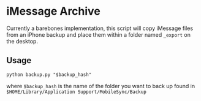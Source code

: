 # iMessage Archive

Currently a barebones implementation, this script will copy iMessage files from an iPhone backup and place them within a folder named `_export` on the desktop.

## Usage

`python backup.py "$backup_hash"`

where `$backup_hash` is the name of the folder you want to back up found in `$HOME/Library/Application Support/MobileSync/Backup`
